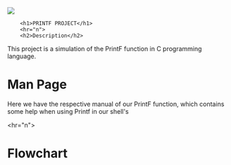 <html>
<body>
<img src= "https://i.pinimg.com/originals/b8/09/27/b80927e5d832e5535c1b3fbf5be51689.jpg"/>

        <h1>PRINTF PROJECT</h1>
        <hr="n">
        <h2>Description</h2>

<p>This project is a simulation of the PrintF function in C programming language.</p>

<h1>Man Page</h1>

<p>Here we have the respective manual of our PrintF function, which contains some help when using Printf in our shell's</p>

<hr="n">

<h1>Flowchart</h1>
</body>
</html>